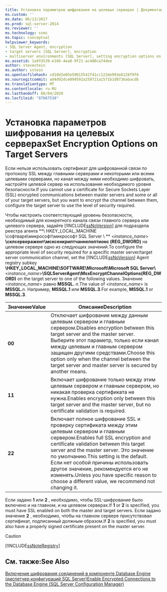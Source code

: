 ```yaml
---
title: Установка параметров шифрования на целевых серверах | Документация Майкрософт
ms.custom: ''
ms.date: 06/13/2017
ms.prod: sql-server-2014
ms.reviewer: ''
ms.technology: ssms
ms.topic: conceptual
helpviewer_keywords:
- SQL Server Agent, encryption
- target servers [SQL Server], encryption
- multiserver environments [SQL Server], setting encryption options on target servers
ms.assetid: 1a9fd539-e166-4ea8-9f21-ac400ca74dee
author: stevestein
ms.author: sstein
ms.openlocfilehash: cd10d2e05e59015542f41cc123de993e6128f9f6
ms.sourcegitcommit: ad4d92dce894592a259721a1571b1d8736abacdb
ms.translationtype: MT
ms.contentlocale: ru-RU
ms.lasthandoff: 08/04/2020
ms.locfileid: "87667538"
---
```

# <a name="set-encryption-options-on-target-servers"></a><span data-ttu-id="5a6d8-102">Установка параметров шифрования на целевых серверах</span><span class="sxs-lookup"><span data-stu-id="5a6d8-102">Set Encryption Options on Target Servers</span></span>
  <span data-ttu-id="5a6d8-103">Если нельзя использовать сертификат для шифрованной связи по протоколу SSL между главными серверами и некоторыми или всеми целевыми серверами, но канал между ними необходимо шифровать, настройте целевой сервер на использование необходимого уровня безопасности.</span><span class="sxs-lookup"><span data-stu-id="5a6d8-103">If you cannot use a certificate for Secure Sockets Layer (SSL) encrypted communications between master servers and some or all of your target servers, but you want to encrypt the channel between them, configure the target server to use the level of security required.</span></span>  
  
 <span data-ttu-id="5a6d8-104">Чтобы настроить соответствующий уровень безопасности, необходимый для конкретного канала связи главного сервера или целевого сервера, задайте [!INCLUDE[ssNoVersion](../../includes/ssnoversion-md.md)] для подраздела реестра агента \*\*\ HKEY_LOCAL_MACHINE \софтваре\микрософт\микрософт SQL Server \\ \*\* \<*instance_name*> **\склсерверажент\мсксенкриптчаннелоптионс (REG_DWORD)** на целевом сервере одно из следующих значений.</span><span class="sxs-lookup"><span data-stu-id="5a6d8-104">To configure the appropriate level of security required for a specific master server/target server communication channel, set the [!INCLUDE[ssNoVersion](../../includes/ssnoversion-md.md)] Agent registry subkey **\HKEY_LOCAL_MACHINE\SOFTWARE\Microsoft\Microsoft SQL Server\\**\<*instance_name*>**\SQLServerAgent\MsxEncryptChannelOptions(REG_DWORD)** on the target server to one of the following values.</span></span> <span data-ttu-id="5a6d8-105">Значение \<*instance_name*> равно **MSSQL.** _n_.</span><span class="sxs-lookup"><span data-stu-id="5a6d8-105">The value of \<*instance_name*> is **MSSQL.**_n_.</span></span> <span data-ttu-id="5a6d8-106">Например, **MSSQL.1** или **MSSQL.3**.</span><span class="sxs-lookup"><span data-stu-id="5a6d8-106">For example, **MSSQL.1** or **MSSQL.3**.</span></span>  
  
|<span data-ttu-id="5a6d8-107">Значение</span><span class="sxs-lookup"><span data-stu-id="5a6d8-107">Value</span></span>|<span data-ttu-id="5a6d8-108">Описание</span><span class="sxs-lookup"><span data-stu-id="5a6d8-108">Description</span></span>|  
|-----------|-----------------|  
|<span data-ttu-id="5a6d8-109">**0**</span><span class="sxs-lookup"><span data-stu-id="5a6d8-109">**0**</span></span>|<span data-ttu-id="5a6d8-110">Отключает шифрование между данным целевым сервером и главным сервером.</span><span class="sxs-lookup"><span data-stu-id="5a6d8-110">Disables encryption between this target server and the master server.</span></span> <span data-ttu-id="5a6d8-111">Выберите этот параметр, только если канал между целевым и главным сервером защищен другими средствами.</span><span class="sxs-lookup"><span data-stu-id="5a6d8-111">Choose this option only when the channel between the target server and master server is secured by another means.</span></span>|  
|<span data-ttu-id="5a6d8-112">**1**</span><span class="sxs-lookup"><span data-stu-id="5a6d8-112">**1**</span></span>|<span data-ttu-id="5a6d8-113">Включает шифрование только между этим целевым сервером и главным сервером, но никакая проверка сертификата не нужна.</span><span class="sxs-lookup"><span data-stu-id="5a6d8-113">Enables encryption only between this target server and the master server, but no certificate validation is required.</span></span>|  
|<span data-ttu-id="5a6d8-114">**2**</span><span class="sxs-lookup"><span data-stu-id="5a6d8-114">**2**</span></span>|<span data-ttu-id="5a6d8-115">Включает полное шифрование SSL и проверку сертификата между этим целевым сервером и главным сервером.</span><span class="sxs-lookup"><span data-stu-id="5a6d8-115">Enables full SSL encryption and certificate validation between this target server and the master server.</span></span> <span data-ttu-id="5a6d8-116">Это значение по умолчанию.</span><span class="sxs-lookup"><span data-stu-id="5a6d8-116">This setting is the default.</span></span> <span data-ttu-id="5a6d8-117">Если нет особой причины использовать другое значение, рекомендуется его не изменять.</span><span class="sxs-lookup"><span data-stu-id="5a6d8-117">Unless you have specific reason to choose a different value, we recommend not changing it.</span></span>|  
  
 <span data-ttu-id="5a6d8-118">Если задано **1** или **2** , необходимо, чтобы SSL-шифрование было включено и на главном, и на целевом серверах.</span><span class="sxs-lookup"><span data-stu-id="5a6d8-118">If **1** or **2** is specified, you must have SSL enabled on both the master and target servers.</span></span> <span data-ttu-id="5a6d8-119">Если задано значение **2** , необходимо, чтобы на главном сервере присутствовал сертификат, подписанный должным образом.</span><span class="sxs-lookup"><span data-stu-id="5a6d8-119">If **2** is specified, you must also have a properly signed certificate present on the master server.</span></span>  
  
> [!CAUTION]  
>  [!INCLUDE[ssNoteRegistry](../../includes/ssnoteregistry-md.md)]  
  
## <a name="see-also"></a><span data-ttu-id="5a6d8-120">См. также:</span><span class="sxs-lookup"><span data-stu-id="5a6d8-120">See Also</span></span>  
 [<span data-ttu-id="5a6d8-121">Включение шифрования соединений в компоненте Database Engine (диспетчер конфигураций SQL Server)</span><span class="sxs-lookup"><span data-stu-id="5a6d8-121">Enable Encrypted Connections to the Database Engine &#40;SQL Server Configuration Manager&#41;</span></span>](../../database-engine/configure-windows/enable-encrypted-connections-to-the-database-engine.md)  
  
  
